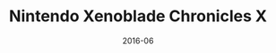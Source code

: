 ---
title: Nintendo Xenoblade Chronicles X
url: https://web.archive.org/web/20160729210222/http://xenobladechroniclesx.nintendo.com/
date: 2016-06
company: Ammirati
tech: custom SVG animation
video: xenoblade-chronicles-x.mp4
image: xenoblade-chronicles-x.png
---